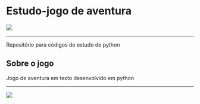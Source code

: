 # Estudo-jogo de aventura

<a><img align="left" src="https://img.shields.io/badge/Status-Em%20desenvolvimento-orange?style=plastic.svg"></a>

<br /> 

** **

Repositório para códigos de estudo de python

## Sobre o jogo

Jogo de aventura em texto desenvolvido em python

** ** 

<a href="https://github.com/parseIntJose/Estudo_Jogo-de-aventura" target="_parent"><img align="left" src="https://img.shields.io/badge/GitHub-Open%20source-green?logo=github&style=plastic.svg"></a>
